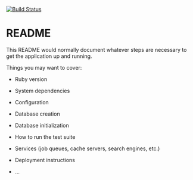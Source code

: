 [![Build Status](https://travis-ci.org/jvens/ftc.svg?branch=master)](https://travis-ci.org/jvens/ftc)

# README

This README would normally document whatever steps are necessary to get the
application up and running.

Things you may want to cover:

* Ruby version

* System dependencies

* Configuration

* Database creation

* Database initialization

* How to run the test suite

* Services (job queues, cache servers, search engines, etc.)

* Deployment instructions

* ...
